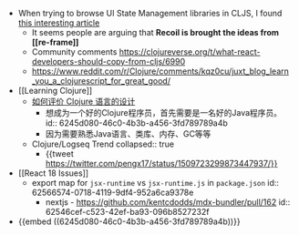 - When trying to browse UI State Management libraries in CLJS, I found [this interesting article](https://www.reddit.com/r/Clojure/comments/kqz0cu/juxt_blog_learn_you_a_clojurescript_for_great_good/)
	- It seems people are arguing that **Recoil is brought the ideas from [[re-frame]]**
	- Community comments https://clojureverse.org/t/what-react-developers-should-copy-from-cljs/6990
	- https://www.reddit.com/r/Clojure/comments/kqz0cu/juxt_blog_learn_you_a_clojurescript_for_great_good/
- [[Learning Clojure]]
	- [如何评价 Clojure 语言的设计](https://www.zhihu.com/question/21446061)
		- 想成为一个好的Clojure程序员，首先需要是一名好的Java程序员。
		  id:: 6245d080-46c0-4b3b-a456-3fd789789a4b
		- 因为需要熟悉Java语言、类库、内存、GC等等
	- Clojure/Logseq Trend
	  collapsed:: true
		- {{tweet https://twitter.com/pengx17/status/1509723299873447937/}}
- [[React 18 Issues]]
	- export map for `jsx-runtime` vs `jsx-runtime.js` in `package.json`
	  id:: 62566574-0718-4119-9df4-952a6ca9378e
		- nextjs - https://github.com/kentcdodds/mdx-bundler/pull/162
		  id:: 62546cef-c523-42ef-ba93-096b8527232f
- {{embed ((6245d080-46c0-4b3b-a456-3fd789789a4b))}}